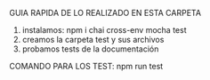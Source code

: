 GUIA RAPIDA DE LO REALIZADO EN ESTA CARPETA

1. instalamos: npm i chai cross-env mocha test
2. creamos la carpeta test y sus archivos
3. probamos tests de la documentación

COMANDO PARA LOS TEST: npm run test
